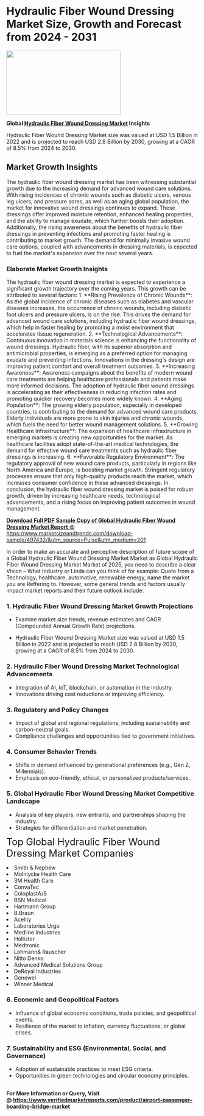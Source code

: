 <H1>Hydraulic Fiber Wound Dressing Market Size, Growth and Forecast from 2024 - 2031</H1><img class="aligncenter size-medium wp-image-584254" src="https://thirdeyenews.in/wp-content/uploads/2024/09/Global-Market-Research-300x168.jpeg" alt="" width="300" height="168" /><p><strong>Global&nbsp;<a href="https://www.marketsizeandtrends.com/download-sample/497432/&amp;utm_source=Pulse&amp;utm_medium=201">Hydraulic Fiber Wound Dressing Market</a> Insights</strong></p><p>Hydraulic Fiber Wound Dressing Market size was valued at USD 1.5 Billion in 2022 and is projected to reach USD 2.8 Billion by 2030, growing at a CAGR of 8.5% from 2024 to 2030.</p><p><h2>Market Growth Insights</h2> The hydraulic fiber wound dressing market has been witnessing substantial growth due to the increasing demand for advanced wound care solutions. With rising incidences of chronic wounds such as diabetic ulcers, venous leg ulcers, and pressure sores, as well as an aging global population, the market for innovative wound dressings continues to expand. These dressings offer improved moisture retention, enhanced healing properties, and the ability to manage exudate, which further boosts their adoption. Additionally, the rising awareness about the benefits of hydraulic fiber dressings in preventing infections and promoting faster healing is contributing to market growth. The demand for minimally invasive wound care options, coupled with advancements in dressing materials, is expected to fuel the market's expansion over the next several years. <a href="#"></a> <h3>Elaborate Market Growth Insights</h3> The hydraulic fiber wound dressing market is expected to experience a significant growth trajectory over the coming years. This growth can be attributed to several factors: 1. **Rising Prevalence of Chronic Wounds**: As the global incidence of chronic diseases such as diabetes and vascular diseases increases, the occurrence of chronic wounds, including diabetic foot ulcers and pressure ulcers, is on the rise. This drives the demand for advanced wound care solutions, including hydraulic fiber wound dressings, which help in faster healing by promoting a moist environment that accelerates tissue regeneration. 2. **Technological Advancements**: Continuous innovation in materials science is enhancing the functionality of wound dressings. Hydraulic fiber, with its superior absorption and antimicrobial properties, is emerging as a preferred option for managing exudate and preventing infections. Innovations in the dressing's design are improving patient comfort and overall treatment outcomes. 3. **Increasing Awareness**: Awareness campaigns about the benefits of modern wound care treatments are helping healthcare professionals and patients make more informed decisions. The adoption of hydraulic fiber wound dressings is accelerating as their effectiveness in reducing infection rates and promoting quicker recovery becomes more widely known. 4. **Aging Population**: The growing elderly population, especially in developed countries, is contributing to the demand for advanced wound care products. Elderly individuals are more prone to skin injuries and chronic wounds, which fuels the need for better wound management solutions. 5. **Growing Healthcare Infrastructure**: The expansion of healthcare infrastructure in emerging markets is creating new opportunities for the market. As healthcare facilities adopt state-of-the-art medical technologies, the demand for effective wound care treatments such as hydraulic fiber dressings is increasing. 6. **Favorable Regulatory Environment**: The regulatory approval of new wound care products, particularly in regions like North America and Europe, is boosting market growth. Stringent regulatory processes ensure that only high-quality products reach the market, which increases consumer confidence in these advanced dressings. In conclusion, the hydraulic fiber wound dressing market is poised for robust growth, driven by increasing healthcare needs, technological advancements, and a rising focus on improving patient outcomes in wound management. <a href="#"></p><p><span class=""><strong>Download Full PDF Sample Copy of Global Hydraulic Fiber Wound Dressing Market Report</strong> @ <a href="https://www.marketsizeandtrends.com/download-sample/497432/&amp;utm_source=Pulse&amp;utm_medium=201" target="_blank">https://www.marketsizeandtrends.com/download-sample/497432/&amp;utm_source=Pulse&amp;utm_medium=201</a></span></p><p>In order to make an accurate and perceptive description of future scope of a Global&nbsp;Hydraulic Fiber Wound Dressing Market Market as Global&nbsp;Hydraulic Fiber Wound Dressing Market Market of 2025, you need to describe a clear Vision &ndash; What Industry or Linda can you think of for example: Quote from a Technology, healthcare, automotive, renewable energy, name the market you are Reffering to. However, some general trends and factors usually impact market reports and their future outlook include:</p><h3>1.&nbsp;<strong>Hydraulic Fiber Wound Dressing Market Growth Projections</strong></h3><ul><li>Examine market size trends, revenue estimates and CAGR (Compounded Annual Growth Rate) projections.</li><li><p>Hydraulic Fiber Wound Dressing Market size was valued at USD 1.5 Billion in 2022 and is projected to reach USD 2.8 Billion by 2030, growing at a CAGR of 8.5% from 2024 to 2030.</p></li></ul><h3>2.&nbsp;<strong>Hydraulic Fiber Wound Dressing Market Technological Advancements</strong></h3><ul><li>Integration of AI, IoT, blockchain, or automation in the industry.</li><li>Innovations driving cost reductions or improving efficiency.</li></ul><h3>3.&nbsp;<strong>Regulatory and Policy Changes</strong></h3><ul><li>Impact of global and regional regulations, including sustainability and carbon-neutral goals.</li><li>Compliance challenges and opportunities tied to government initiatives.</li></ul><h3>4.&nbsp;<strong>Consumer Behavior Trends</strong></h3><ul><li>Shifts in demand influenced by generational preferences (e.g., Gen Z, Millennials).</li><li>Emphasis on eco-friendly, ethical, or personalized products/services.</li></ul><h3>5.&nbsp;<strong>Global Hydraulic Fiber Wound Dressing Market Competitive Landscape</strong></h3><ul><li>Analysis of key players, new entrants, and partnerships shaping the industry.</li><li>Strategies for differentiation and market penetration.</li></ul><p data-pm-slice="1 1 []"><span style="color: inherit; font-family: inherit; font-size: 25px;">Top Global Hydraulic Fiber Wound Dressing Market Companies</span></p><div class="" data-test-id=""><p><li>Smith & Nephew</li><li> Molnlycke Health Care</li><li> 3M Health Care</li><li> ConvaTec</li><li> ColoplastA/S</li><li> BSN Medical</li><li> Hartmann Group</li><li> B.Braun</li><li> Acelity</li><li> Laboratories Urgo</li><li> Medline Industries</li><li> Hollister</li><li> Medtronic</li><li> Lohmann& Rauscher</li><li> Nitto Denko</li><li> Advanced Medical Solutions Group</li><li> DeRoyal Industries</li><li> Genewel</li><li> Winner Medical</li></p></div><h3>6.&nbsp;<strong>Economic and Geopolitical Factors</strong></h3><ul><li>Influence of global economic conditions, trade policies, and geopolitical events.</li><li>Resilience of the market to inflation, currency fluctuations, or global crises.</li></ul><h3>7.&nbsp;<strong>Sustainability and ESG (Environmental, Social, and Governance)</strong></h3><ul><li>Adoption of sustainable practices to meet ESG criteria.</li><li>Opportunities in green technologies and circular economy principles.</li></ul><h2><strong style="font-size: 14px;">For More Information or Query, Visit @&nbsp;</strong><a style="background-color: #ffffff; font-size: 14px;" href="https://www.marketsizeandtrends.com/report/hydraulic-fiber-wound-dressing-market/" target="_blank">https://www.verifiedmarketreports.com/product/airport-passenger-boarding-bridge-market</a></h2>
